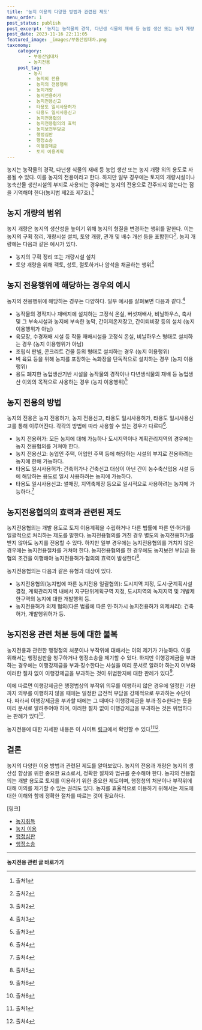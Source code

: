 ```yaml
---
title: '농지 이용의 다양한 방법과 관련된 제도'
menu_order: 1
post_status: publish
post_excerpt: '농지는 농작물의 경작, 다년생 식물의 재배 등 농업 생산 또는 농지 개량 외의 용도로 사용될 수 있다. 이를 농지의 전용이라고 한다. 하지만 일부 경우에는 토지의 개량시설이나 농축산물 생산시설의 부지로 사용되는 경우에는 농지의 전용으로 간주되지 않는다는 점을 기억해야 한다 농지법 제2조 제7호 .  1 '
post_date: 2023-11-16 22:11:05
featured_image: _images/부동산임대차.png
taxonomy:
    category:
        - 부동산임대차
        - 농지전용
    post_tag:
        - 농지
        -  농지의 전용
        -  농지의 전용행위
        -  농지개량
        -  농지전용허가
        -  농지전용신고
        -  타용도 일시사용허가
        -  타용도 일시사용신고
        -  농지전용협의
        -  농지전용협의의 효력
        -  농지보전부담금
        -  행정심판
        -  행정소송
        -  이행강제금
        -  토지 이용계획
---
```



농지는 농작물의 경작, 다년생 식물의 재배 등 농업 생산 또는 농지 개량 외의 용도로 사용될 수 있다. 이를 농지의 전용이라고 한다. 하지만 일부 경우에는 토지의 개량시설이나 농축산물 생산시설의 부지로 사용되는 경우에는 농지의 전용으로 간주되지 않는다는 점을 기억해야 한다(농지법 제2조 제7호).[^1]

## 농지 개량의 범위

농지 개량은 농지의 생산성을 높이기 위해 농지의 형질을 변경하는 행위를 말한다. 이는 농지의 구획 정리, 개량시설 설치, 토양 개량, 관개 및 배수 개선 등을 포함한다[^2]. 농지 개량에는 다음과 같은 예시가 있다.

- 농지의 구획 정리 또는 개량시설 설치
- 토양 개량을 위해 객토, 성토, 절토하거나 암석을 채굴하는 행위[^2]

## 농지 전용행위에 해당하는 경우의 예시

농지의 전용행위에 해당하는 경우는 다양하다. 일부 예시를 살펴보면 다음과 같다.[^3]

- 농작물의 경작지나 재배지에 설치하는 고정식 온실, 버섯재배사, 비닐하우스, 축사 및 그 부속시설과 농지에 부속한 농막, 간이저온저장고, 간이퇴비장 등의 설치 (농지 이용행위가 아님)
- 육묘장, 수경재배 시설 등 작물 재배시설을 고정식 온실, 비닐하우스 형태로 설치하는 경우 (농지 이용행위가 아님)
- 조립식 판넬, 콘크리트 건물 등의 형태로 설치하는 경우 (농지 이용행위)
- 벼 육묘 등을 위해 농지를 포장하는 녹화장을 단독적으로 설치하는 경우 (농지 이용행위)
- 용도 폐지한 농업생산기반 시설을 농작물의 경작이나 다년생식물의 재배 등 농업생산 이외의 목적으로 사용하는 경우 (농지 이용행위)[^3]

## 농지 전용의 방법

농지의 전용은 농지 전용허가, 농지 전용신고, 타용도 일시사용허가, 타용도 일시사용신고를 통해 이루어진다. 각각의 방법에 따라 사용할 수 있는 경우가 다르다[^4].

- 농지 전용허가: 모든 농지에 대해 가능하나 도시지역이나 계획관리지역의 경우에는 농지 전용협의를 거쳐야 한다.
- 농지 전용신고: 농업인 주택, 어업인 주택 등에 해당하는 시설의 부지로 전용하려는 농지에 한해 가능하다.
- 타용도 일시사용허가: 건축허가나 건축신고 대상이 아닌 간이 농수축산업용 시설 등에 해당하는 용도로 일시 사용하려는 농지에 가능하다.
- 타용도 일시사용신고: 썰매장, 지역축제장 등으로 일시적으로 사용하려는 농지에 가능하다.[^4]

## 농지전용협의의 효력과 관련된 제도

농지전용협의는 개발 용도로 토지 이용계획을 수립하거나 다른 법률에 따른 인·허가를 일괄적으로 처리하는 제도를 말한다. 농지전용협의를 거친 경우 별도의 농지전용허가를 받지 않아도 농지를 전용할 수 있다. 하지만 일부 경우에는 농지전용협의를 거치지 않은 경우에는 농지전용절차를 거쳐야 한다. 농지전용협의를 한 경우에도 농지보전 부담금 등 협의 조건을 이행해야 농지전용허가·협의의 효력이 발생한다[^5].

농지전용협의는 다음과 같은 유형과 대상이 있다.
- 농지전용협의(농지법에 따른 농지전용 일괄협의): 도시지역 지정, 도시·군계획시설 결정, 계획관리지역 내에서 지구단위계획구역 지정, 도시지역의 녹지지역 및 개발제한구역의 농지에 대한 개발행위 등.
- 농지전용허가 의제 협의(다른 법률에 따른 인·허가시 농지전용허가 의제처리): 건축허가, 개발행위허가 등.
 
## 농지전용 관련 처분 등에 대한 불복

농지전용과 관련한 행정청의 처분이나 부작위에 대해서는 이의 제기가 가능하다. 이를 위해서는 행정심판을 청구하거나 행정소송을 제기할 수 있다. 하지만 이행강제금을 부과하는 경우에는 이행강제금을 부과·징수한다는 사실을 미리 문서로 알려야 하는지 여부와 이러한 절차 없이 이행강제금을 부과하는 것이 위법한지에 대한 판례가 있다[^6].

이에 따르면 이행강제금은 행정법상의 부작위 의무를 이행하지 않은 경우에 일정한 기한까지 의무를 이행하지 않을 때에는 일정한 금전적 부담을 강제적으로 부과하는 수단이다. 따라서 이행강제금을 부과할 때에는 그 때마다 이행강제금을 부과·징수한다는 뜻을 미리 문서로 알려주어야 하며, 이러한 절차 없이 이행강제금을 부과하는 것은 위법하다는 판례가 있다[^6].

농지전용에 대한 자세한 내용은 이 사이트 [링크](https://uknowlaw.com/)에서 확인할 수 있다[^1][^4].

## 결론

농지의 다양한 이용 방법과 관련된 제도를 알아보았다. 농지의 전용과 개량은 농지의 생산성 향상을 위한 중요한 요소로서, 정확한 절차와 법규를 준수해야 한다. 농지의 전용협의는 개발 용도로 토지를 이용하기 위한 중요한 제도이며, 행정청의 처분이나 부작위에 대해 이의를 제기할 수 있는 권리도 있다. 농지를 효율적으로 이용하기 위해서는 제도에 대한 이해와 함께 정확한 절차를 따르는 것이 필요하다.

[링크]
- [농지취득](https://uknowlaw.com/)
- [농지 이용](https://uknowlaw.com/)
- [행정심판](https://uknowlaw.com/)
- [행정소송](https://uknowlaw.com/)

[^1]: 출처1
[^2]: 출처2
[^3]: 출처3
[^4]: 출처4
[^5]: 출처5
[^6]: 출처6
<!-- wp:separator -->
<hr class="wp-block-separator has-alpha-channel-opacity"/>
<!-- /wp:separator -->

<!-- wp:group {"backgroundColor":"base","layout":{"type":"constrained"}} -->
<div class="wp-block-group has-base-background-color has-background"><!-- wp:paragraph {"align":"center","fontSize":"medium"} -->
<p class="has-text-align-center has-large-font-size"><strong>농지전용 관련 글 바로가기</strong></p>
<!-- /wp:paragraph -->


<!-- wp:latest-posts
{"categories":[{"id":23554,"count":19,"description":"","link":"https://uknowlaw.com/category/%eb%86%8d%ec%a7%80%ec%a0%84%ec%9a%a9/","name":"농지전용","slug":"농지전용","taxonomy":"category","parent":0,"meta":[],"_links":{"self":[{"href":"https://uknowlaw.com/wp-json/wp/v2/categories/23554"}],"collection":[{"href":"https://uknowlaw.com/wp-json/wp/v2/categories"}],"about":[{"href":"https://uknowlaw.com/wp-json/wp/v2/taxonomies/category"}],"wp:post_type":[{"href":"https://uknowlaw.com/wp-json/wp/v2/posts?categories=23554"}],"curies":[{"name":"wp","href":"https://api.w.org/{rel}","templated":true}]}}],"postsToShow":100,"excerptLength":28,"postLayout":"grid","columns":2,"featuredImageAlign":"left","featuredImageSizeSlug":"large","fontSize":"small"} /--></div>
<!-- /wp:group -->